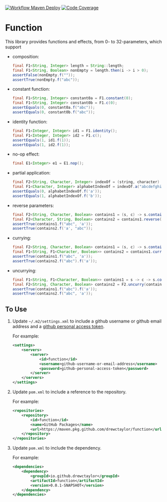 [![Workflow Maven Deploy](https://github.com/drewctaylor/function/workflows/workflow-maven-deploy/badge.svg)](https://github.com/drewctaylor/function/workflows/workflow-maven-deploy/badge.svg)
[![Code Coverage](https://codecov.io/gh/drewctaylor/function/branch/trunk/graph/badge.svg)](https://codecov.io/gh/drewctaylor/function)

# Function

This library provides functions and effects, from 0- to 32-parameters, which support

* composition: 

    ```java
    final F1<String, Integer> length = String::length;
    final F1<String, Boolean> nonEmpty = length.then(i -> i > 0);
    assertFalse(nonEmpty.f(""));
    assertTrue(nonEmpty.f("abc"));
    ```

* constant function: 

    ```java
    final F1<String, Integer> constant0a = F1.constant(0);
    final F1<String, Integer> constant0b = F1.c(0);
    assertEquals(0, constant0a.f("abc"));
    assertEquals(0, constant0b.f("abc"));    
  ```
  
* identity function: 

    ```java
    final F1<Integer, Integer> id1 = F1.identity();
    final F1<Integer, Integer> id2 = F1.c();
    assertEquals(1, id1.f(1));
    assertEquals(1, id2.f(1));
    ```

* no-op effect: 

    ```java
    final E1<Integer> e1 = E1.nop();
    ```
  
* partial application: 

    ```java
    final F2<String, Character, Integer> indexOf = (string, character) -> string.indexOf(String.valueOf(character));
    final F1<Character, Integer> alphabetIndexOf = indexOf.a("abcdefghijklmnopqrstuvwxyz");
    assertEquals(0, alphabetIndexOf.f('a'));
    assertEquals(1, alphabetIndexOf.f('b'));
    ```
  
* reverse parameters: 

    ```java
    final F2<String, Character, Boolean> contains1 = (s, c) -> s.contains(String.valueOf(c));
    final F2<Character, String, Boolean> contains2 = contains1.reverse();
    assertTrue(contains1.f("abc", 'a'));
    assertTrue(contains2.f('a', "abc"));
    ```

* currying:

    ```java
    final F2<String, Character, Boolean> contains1 = (s, c) -> s.contains(String.valueOf(c));
    final F1<String, F1<Character, Boolean>> contains2 = contains1.curry();
    assertTrue(contains1.f("abc", 'a'));
    assertTrue(contains2.f("abc").f('a'));
    ```
  
* uncurrying:

    ```java
    final F1<String, F1<Character, Boolean>> contains1 = s -> c -> s.contains(String.valueOf(c));
    final F2<String, Character, Boolean> contains2 = F2.uncurry(contains1);
    assertTrue(contains1.f("abc").f('a'));
    assertTrue(contains2.f("abc", 'a'));
    ```
  
## To Use

1) Update `~/.m2/settings.xml` to include a github username or github email address and a [github personal access token](https://help.github.com/en/github/authenticating-to-github/creating-a-personal-access-token-for-the-command-line).

    For example:

    ```xml
    <settings>
        <servers>
            <server>
                <id>function</id>
                <username>github-username-or-email-address</username>
                <password>github-personal-access-token</password>
            </server>
        </servers>
    </settings>
    ```

2) Update `pom.xml` to include a reference to the repository.

    For example:

    ```xml
    <repositories>
        <repository>
            <id>function</id>
            <name>GitHub Packages</name>
            <url>https://maven.pkg.github.com/drewctaylor/function</url>
        </repository>
    </repositories>
    ```

3) Update `pom.xml` to include the dependency. 

    For example:
    
    ```xml
    <dependencies>
        <dependency>
            <groupId>io.github.drewctaylor</groupId>
            <artifactId>function</artifactId>
            <version>0.0.1-SNAPSHOT</version>
        </dependency>
    </dependencies>
    ```
